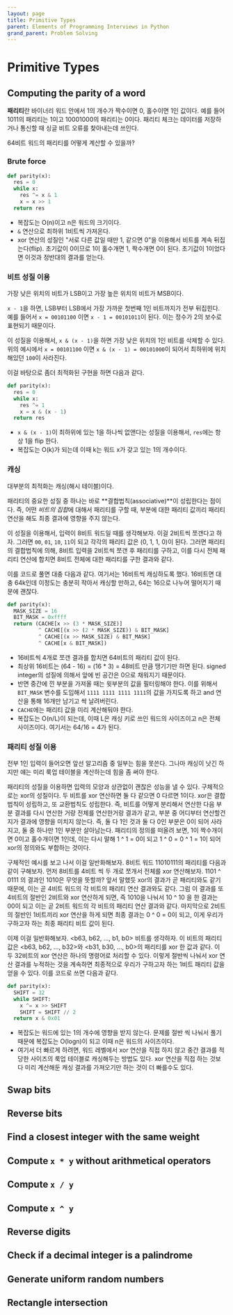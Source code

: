 ```yaml
---
layout: page
title: Primitive Types
parent: Elements of Programming Interviews in Python
grand_parent: Problem Solving
---
```



# Primitive Types

## Computing the parity of a word
 **패리티**란 바이너리 워드 안에서 1의 개수가 짝수이면 0, 홀수이면 1인
 값이다. 예를 들어 1011의 패리티는 1이고 10001000의 패리티는
 0이다. 패리티 체크는 데이터를 저장하거나 통신할 때 싱글 비트 오류를
 찾아내는데 쓰인다.

 64비트 워드의 패리티를 어떻게 계산할 수 있을까?


### Brute force

```python
def parity(x):
  res = 0
  while x:
    res ^= x & 1
    x = x >> 1
  return res
```

 - 복잡도는 O(n)이고 n은 워드의 크기이다.
 - `&` 연산으로 최하위 1비트씩 가져온다.
 - xor 연산의 성질인 "서로 다른 값일 때만 1, 같으면 0"을 이용해서
   비트를 계속 뒤집는다(flip). 초기값이 0이므로 1이 홀수개면 1,
   짝수개면 0이 된다. 초기값이 1이었다면 이것과 정반대의 결과를
   얻는다.

### 비트 성질 이용
 가장 낮은 위치의 비트가 LSB이고 가장 높은 위치의 비트가 MSB이다.

 `x - 1`을 하면, LSB부터 LSB에서 가장 가까운 첫번째 1인 비트까지가
 전부 뒤집힌다. 예를 들어서 `x = 00101100` 이면 `x - 1 = 00101011`이
 된다. 이는 정수가 2의 보수로 표현되기 때문이다.

 이 성질을 이용해서, `x & (x - 1)`을 하면 가장 낮은 위치의 1인 비트를
 삭제할 수 있다. 위의 예시에서 `x = 00101100` 이면 `x & (x - 1) =
 00101000`이 되어서 최하위에 위치해있던 `100`이 사라진다.

 이걸 바탕으로 좀더 최적화된 구현을 하면 다음과 같다.

```python
def parity(x):
  res = 0
  while x:
    res ^= 1
    x = x & (x - 1)
  return res
```

 - `x & (x - 1)`이 최하위에 있는 1을 하나씩 없앤다는 성질을 이용해서,
   `res`에는 항상 1을 flip 한다.
 - 복잡도는 O(k)가 되는데 이때 k는 워드 x가 갖고 있는 1의 개수이다.

### 캐싱
 대부분의 최적화는 캐싱(해시 테이블)이다.

 패리티의 중요한 성질 중 하나는 바로 **결합법칙(associative)**이
 성립한다는 점이다. 즉, 어떤 *비트의 집합*에 대해서 패리티를 구할 때,
 부분에 대한 패리티 값끼리 패리티 연산을 해도 최종 결과에 영향을 주지
 않는다.

 이 성질을 이용해서, 입력이 8비트 워드일 때를 생각해보자. 이걸 2비트씩
 쪼갠다고 하자. 그러면 `00`, `01`, `10`, `11`이 되고 각각의 패리티
 값은 (0, 1, 1, 0)이 된다. 그러면 패리티의 결합법칙에 의해, 8비트
 입력을 2비트씩 쪼갠 후 패리티를 구하고, 이를 다시 전체 패리티 연산에
 합치면 8비트 전체에 대한 패리티를 구한 결과와 같다.

 이를 코드로 풀면 대충 다음과 같다. 여기서는 16비트씩 캐싱하도록
 했다. 16비트면 대충 64k인데 이정도는 충분히 작아서 캐싱할 만하고,
 64는 16으로 나누어 떨어지기 때문에 괜찮다.

```python
def parity(x):
  MASK_SIZE = 16
  BIT_MASK = 0xffff
  return (CACHE[x >> (3 * MASK_SIZE)]
          ^ CACHE[(x >> (2 * MASK_SIZE)) & BIT_MASK]
          ^ CACHE[(x >> MASK_SIZE) & BIT_MASK]
          ^ CACHE[x & BIT_MASK])
```

 - 16비트씩 4개로 쪼갠 결과를 합치면 64비트의 패리티 값이 된다.
 - 최상위 16비트는 (64 - 16) = (16 * 3) = 48비트 만큼 땡기기만 하면
   된다. signed integer의 성질에 의해서 앞에 빈 공간은 0으로 채워지기
   때문이다.
 - 반면 중간에 낀 부분을 가져올 때는 윗부분의 값을 필터링해야
   한다. 이를 위해서 `BIT_MASK` 변수를 도입해서 `1111 1111 1111
   1111`의 값을 가지도록 하고 and 연산을 통해 16개만 남기고 싹
   날려버린다.
 - `CACHE`에는 패리티 값을 미리 계산해둬야 한다.
 - 복잡도는 O(n/L)이 되는데, 이때 L은 캐싱 키로 쓰인 워드의 사이즈이고
   n은 전체 사이즈이다. 여기서는 64/16 = 4가 된다.

### 패리티 성질 이용
 전부 1인 입력이 들어오면 앞선 알고리즘 중 일부는 힘을 못쓴다. 그나마
 캐싱이 낫긴 하지만 얘는 미리 룩업 테이블을 계산하는데 힘을 좀 써야
 한다.

 패리티의 성질을 이용하면 입력의 모양과 상관없이 괜찮은 성능을 낼 수
 있다. 구체적으로는 xor의 성질이다. 두 비트를 xor 연산하면 둘 다
 같으면 0 다르면 1이다. xor은 결합법칙이 성립하고, 또 교환법칙도
 성립한다. 즉, 비트를 어떻게 분리해서 연산한 다음 부분 결과를 다시
 연산한 거랑 전체를 연산한거랑 결과가 같고, 부분 중 어디부터
 연산할건지가 결과에 영향을 미치지 않는다. 즉, 둘 다 1인 것과 둘 다
 0인 부분은 0이 되어 사라지고, 둘 중 하나만 1인 부분만
 살아남는다. 패리티의 정의를 떠올려 보면, 1이 짝수개이면 0이고
 홀수개이면 1인데, 이는 다시 말해 1 ^ 1 = 0이 되고 1 ^ 0 = 0 ^ 1 = 1이
 되어 xor의 정의와도 부합하는 것이다.

 구체적인 예시를 보고 나서 이걸 일반화해보자. 8비트 워드 11010111의
 패리티를 다음과 같이 구해보자. 먼저 8비트를 4비트 씩 두 개로 쪼개서
 전체를 xor 연산해보자. 1101 ^ 0111 의 결과인 1010은 무엇을 뜻할까?
 앞서 말했듯 xor의 결과가 곧 패리티와도 같기 때문에, 이는 곧 4비트
 워드의 각 비트의 패리티 연산 결과와도 같다. 그럼 이 결과를 또 4비트의
 절반인 2비트와 xor 연산하게 되면, 즉 1010을 나눠서 10 ^ 10 을 한
 결과는 00이 되고 이는 곧 2비트 워드의 각 비트의 패리티 연산 결과와
 같다. 마지막으로 2비트의 절반인 1비트끼리 xor 연산을 하게 되면 최종
 결과는 0 ^ 0 = 0이 되고, 이게 우리가 구하고자 하는 최종 패리티 비트
 값이 된다.

 이제 이걸 일반화해보자. <b63, b62, ..., b1, b0> 비트를 생각하자. 이
 비트의 패리티 값은 <b63, b62, ..., b32>와 <b31, b30, ..., b0>의
 패리티를 xor 한 값과 같다. 이 두 32비트의 xor 연산은 하나의 명령어로
 처리할 수 있다. 이렇게 절반씩 나눠서 xor 연산 결과를 누적하는 것을
 계속하면 최종적으로 우리가 구하고자 하는 1비트 패리티 값을 얻을 수
 있다. 이를 코드로 쓰면 다음과 같다.

```python
def parity(x):
  SHIFT = 32
  while SHIFT:
    x ^= x >> SHIFT
    SHIFT = SHIFT // 2
  return x & 0x01
```

 - 복잡도는 워드에 있는 1의 개수에 영향을 받지 않는다. 문제를 절반 씩
   나눠서 풀기 때문에 복잡도는 O(logn)이 되고 이때 n은 워드의
   사이즈이다.
 - 여기서 더 빠르게 하려면, 워드 레벨에서 xor 연산을 직접 하지 않고
   중간 결과를 적당한 사이즈의 룩업 테이블로 캐싱해두는 방법도
   있다. xor 연산을 직접 하는 것보다 미리 계산해둔 캐싱 결과를
   가져오기만 하는 것이 더 빠를수도 있다.


## Swap bits
## Reverse bits
## Find a closest integer with the same weight
## Compute `x * y` without arithmetical operators
## Compute `x / y`
## Compute `x ^ y`
## Reverse digits
## Check if a decimal integer is a palindrome
## Generate uniform random numbers
## Rectangle intersection
